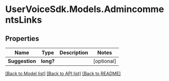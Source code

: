 # UserVoiceSdk.Models.AdmincommentsLinks
## Properties

Name | Type | Description | Notes
------------ | ------------- | ------------- | -------------
**Suggestion** | **long?** |  | [optional] 

[[Back to Model list]](../README.md#documentation-for-models) [[Back to API list]](../README.md#documentation-for-api-endpoints) [[Back to README]](../README.md)

